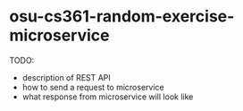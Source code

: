 # osu-cs361-random-exercise-microservice

TODO:
- description of REST API
- how to send a request to microservice
- what response from microservice will look like
